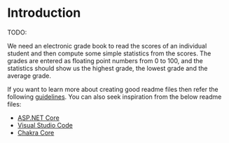 # Introduction 
TODO: 

We need an electronic grade book to read the scores of an individual student 
and then compute some simple statistics from the scores.
The grades are entered as floating point numbers from 0 to 100, and the statistics should show
us the highest grade, the lowest grade and the average grade.



If you want to learn more about creating good readme files then refer the following [guidelines](https://docs.microsoft.com/en-us/azure/devops/repos/git/create-a-readme?view=azure-devops). You can also seek inspiration from the below readme files:
- [ASP.NET Core](https://github.com/aspnet/Home)
- [Visual Studio Code](https://github.com/Microsoft/vscode)
- [Chakra Core](https://github.com/Microsoft/ChakraCore)